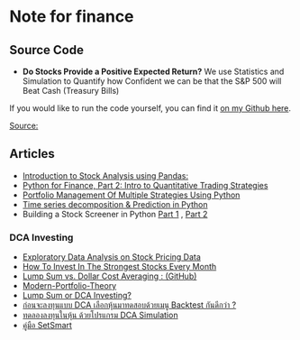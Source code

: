 
Note for finance
==
## Source Code

- **Do Stocks Provide a Positive Expected Return?**
We use Statistics and Simulation to Quantify how Confident we can be that the S&P 500 will Beat Cash (Treasury Bills)

If you would like to run the code yourself, you can find it  [on my Github here](https://github.com/yiuhyuk/Stocks_vs_Cash).

[Source:](https://towardsdatascience.com/do-stocks-provide-a-positive-expected-return-d21571e78ea4)

## Articles

- [Introduction to Stock Analysis using Pandas:](http://www.quantsbin.com/introduction-stock-analysis-pandas1/)
- [Python for Finance, Part 2: Intro to Quantitative Trading Strategies](https://www.learndatasci.com/tutorials/python-finance-part-2-intro-quantitative-trading-strategies/)
- [Portfolio Management Of Multiple Strategies Using Python](https://blog.quantinsti.com/portfolio-management-strategy-python/)
- [Time series decomposition & Prediction in Python](https://www.pythonforfinance.net/2019/07/22/time-series-decomposition-prediction-in-python/)
- Building a Stock Screener in Python [Part 1](https://medium.com/@hr23232323/building-a-stock-screener-for-free-in-python-1d1d334eb76d) , [Part 2](https://medium.com/@hr23232323/building-a-stock-screener-in-python-part-2-f40b64889293)

### DCA  Investing
- [Exploratory Data Analysis on Stock Pricing Data](https://www.codementor.io/blog/quantitative-trading-6i4dw8wj4z)
- [How To Invest In The Strongest Stocks Every Month](https://decodingmarkets.com/regular-investing-strongest-stocks/)
- [Lump Sum vs. Dollar Cost Averaging : (GitHub)](https://kykiefer.github.io/lump-sum-vs-dca.html)
- [Modern-Portfolio-Theory](https://github.com/ibiscp/Modern-Portfolio-Theory)
- [Lump Sum or DCA Investing?](https://medium.com/@miarenauly/lump-sum-or-dca-investing-681b67014ca0)
- [ก่อนจะลงทุนแบบ DCA เลือกหุ้นมาทดสอบด้วยเมนู Backtest กันดีกว่า ?](https://knowledge.bualuang.co.th/knowledge-base/dca_backtest/)
- [ทดลองลงทุนในหุ้น ด้วยโปรแกรม DCA Simulation](https://www.set.or.th/set/education/html.do?name=preretire_isp_preretire-11&innerMenuId=48)
- [คู่มือ SetSmart](https://www.setsmart.com/download/SETSmart_User_Manual.pdf)
<!--stackedit_data:
eyJoaXN0b3J5IjpbMTQxMzIwOTY4OSwxNDQ0NjA0NTUzLC0xMj
I5NDcyMTc1LC0xNTc2MjkwNTEsLTEzOTc5NzA3MTQsLTE2MzIw
OTE4NDcsMTcxODc1NzU2MywxNjYzODc0OTM2XX0=
-->